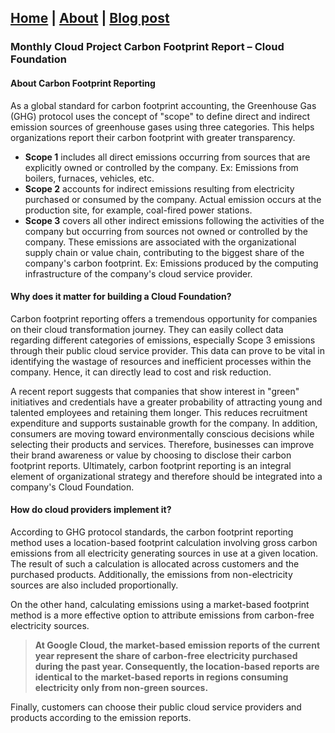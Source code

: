 ## [Home](https://vijaykrishnansr.github.io/) | [About](https://vijaykrishnansr.github.io/docs/About.html) | [Blog post](https://vijaykrishnansr.github.io/docs/Blogpost.html)

### Monthly Cloud Project Carbon Footprint Report – Cloud Foundation

#### About Carbon Footprint Reporting

As a global standard for carbon footprint accounting, the Greenhouse Gas (GHG) protocol uses the concept of "scope" to define direct and indirect emission sources of greenhouse gases using three categories. This helps organizations report their carbon footprint with greater transparency.
-	**Scope 1** includes all direct emissions occurring from sources that are explicitly owned or controlled by the company. Ex: Emissions from boilers, furnaces, vehicles, etc. 
-	**Scope 2** accounts for indirect emissions resulting from electricity purchased or consumed by the company. Actual emission occurs at the production site, for example, coal-fired power stations.
-	**Scope 3** covers all other indirect emissions following the activities of the company but occurring from sources not owned or controlled by the company. These emissions are associated with the organizational supply chain or value chain, contributing to the biggest share of the company's carbon footprint. Ex: Emissions produced by the computing infrastructure of the company's cloud service provider.

#### Why does it matter for building a Cloud Foundation?

Carbon footprint reporting offers a tremendous opportunity for companies on their cloud transformation journey. They can easily collect data regarding different categories of emissions, especially Scope 3 emissions through their public cloud service provider. This data can prove to be vital in identifying the wastage of resources and inefficient processes within the company. Hence, it can directly lead to cost and risk reduction.

A recent report suggests that companies that show interest in "green" initiatives and credentials have a greater probability of attracting young and talented employees and retaining them longer. This reduces recruitment expenditure and supports sustainable growth for the company. In addition, consumers are moving toward environmentally conscious decisions while selecting their products and services. Therefore, businesses can improve their brand awareness or value by choosing to disclose their carbon footprint reports. Ultimately, carbon footprint reporting is an integral element of organizational strategy and therefore should be integrated into a company's Cloud Foundation.

#### How do cloud providers implement it?

According to GHG protocol standards, the carbon footprint reporting method uses a location-based footprint calculation involving gross carbon emissions from all electricity generating sources in use at a given location. The result of such a calculation is allocated across customers and the purchased products. Additionally, the emissions from non-electricity sources are also included proportionally.

On the other hand, calculating emissions using a market-based footprint method is a more effective option to attribute emissions from carbon-free electricity sources. 

> **At Google Cloud, the market-based emission reports of the current year represent the share of carbon-free electricity purchased during the past year. Consequently, the location-based reports are identical to the market-based reports in regions consuming electricity only from non-green sources.**

Finally, customers can choose their public cloud service providers and products according to the emission reports.
